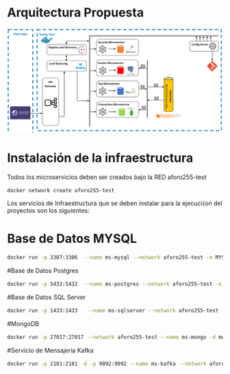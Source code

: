 # Arquitectura Propuesta
![alt text](https://github.com/diegosym86/Aforo255TestConfigServer/blob/main/Proyecto.png)

# Instalación de la infraestructura
Todos los microservicios deben ser creados bajo la RED aforo255-test

```bash
docker network create aforo255-test
```
Los servicios de Infraestructura que se deben instalar para la ejecuci{on del proyectos son los siguientes:

# Base de Datos MYSQL

```bash
docker run -p 3307:3306  --name ms-mysql --network aforo255-test -e MYSQL_ROOT_PASSWORD=123456 -e MYSQL_DATABASE=db_operation -d mysql:8
```

#Base de Datos Postgres

```bash
docker run -p 5432:5432  --name ms-postgres --network aforo255-test -e POSTGRES_PASSWORD=123456 -e  POSTGRES_DB=db_invoice -d postgres:12-alpine
```

#Base de Datos SQL Server 

```bash
docker run -p 1433:1433   --name ms-sqlserver --network aforo255-test -e ACCEPT_EULA=Y -e SA_PASSWORD=1a.2b.3c.  -d mcr.microsoft.com/mssql/server:2019-CU3-ubuntu-18.04
```
#MongoDB

```bash
docker run -p 27017:27017 --network aforo255-test --name ms-mongo -d mongo
```

#Servicio de Mensajeria Kafka

```bash
docker run -p 2181:2181 -d -p 9092:9092 --name ms-kafka --network aforo255-test -e ADVERTISED_HOST=127.0.0.1  -e NUM_PARTITIONS=3 johnnypark/kafka-zookeeper
```

